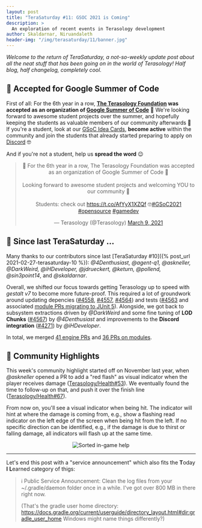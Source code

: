 ```yaml
---
layout: post
title: "TeraSaturday #11: GSOC 2021 is Coming"
description: >
  An exploration of recent events in Terasology development
author: Skaldarnar, Niruandaleth
header-img: "/img/terasaturday/11/banner.jpg"
---
```


_Welcome to the return of TeraSaturday, a not-so-weekly update post about all the neat stuff that has been going on in
the world of Terasology! Half blog, half changelog, completely cool._

## 📯 Accepted for Google Summer of Code 

First of all: For the 6th year in a row, **[The Terasology Foundation](https://summerofcode.withgoogle.com/organizations/5338575677161472/) was accepted as an organization of [Google Summer of Code](https://summerofcode.withgoogle.com/)** 🎉
We're looking forward to awesome student projects over the summer, and hopefully keeping the students as valuable members of our community afterwards 💚
If you're a student, look at our [GSoC Idea Cards](https://trello.com/b/5QQGHuTt/gsoc-gsod-ideas), **become active** within the community and join the students that already started preparing to apply on [Discord](https://discord.gg/terasology) 🤓

And if you're not a student, help us **spread the word** 😉

<div align="center">
<blockquote class="twitter-tweet"><p lang="en" dir="ltr">📯 For the 6th year in a row, The Terasology Foundation was accepted as an organization of Google Summer of Code 🎉<br><br>Looking forward to awesome student projects and welcoming YOU to our community 💚<br><br>Students: check out <a href="https://t.co/AfYyX1XZQf">https://t.co/AfYyX1XZQf</a> 🤓<a href="https://twitter.com/hashtag/GSoC2021?src=hash&amp;ref_src=twsrc%5Etfw">#GSoC2021</a> <a href="https://twitter.com/hashtag/opensource?src=hash&amp;ref_src=twsrc%5Etfw">#opensource</a> <a href="https://twitter.com/hashtag/gamedev?src=hash&amp;ref_src=twsrc%5Etfw">#gamedev</a></p>&mdash; Terasology (@Terasology) <a href="https://twitter.com/Terasology/status/1369389663912402948?ref_src=twsrc%5Etfw">March 9, 2021</a></blockquote> <script async src="https://platform.twitter.com/widgets.js" charset="utf-8"></script> 
</div>

## 📰 Since last TeraSaturday ...

Many thanks to our contributors since last [TeraSaturday #10]({% post_url 2021-02-27-terasaturday-10 %}): _@4Denthusiast, @agent-q1, @askneller, @DarkWeird, @iHDeveloper, @jdrueckert, @keturn, @pollend, @sin3point14_, and _@skaldarnar_.

Overall, we shifted our focus towards getting Terasology up to speed with _gestalt v7_ to become more future-proof. This required a lot of groundwork around updating depencies ([#4558], [#4557], [#4564]) and tests ([#4563] and associated [module PRs migrating to JUnit 5][modules:junit5]). Alongside, we got back to subsystem extractions driven by _@DarkWeird_ and some fine tuning of **LOD Chunks** ([#4567]) by _@4Denthusiast_ and improvements to the **Discord integration** ([#4271]) by _@iHDeveloper_.

In total, we merged [41 engine PRs](https://github.com/search?q=org%3AMovingBlocks+type%3Apr+merged%3A2021-02-27..2021-03-13) and [36 PRs on modules](https://github.com/search?q=org%3ATerasology+type%3Apr+merged%3A2021-02-27..2021-03-13).


## 🎀️ Community Highlights

This week's community highlight started off on November last year, when _@askneller_ opened a PR to add a "red flash" as visual indicator when the player receives damage ([Terasology/Health#53]).
We eventually found the time to follow-up on that, and push it over the finish line ([Terasology/Health#67]). 

From now on, you'll see a visual indicator when being hit. The indicator will hint at where the damage is coming from, e.g., show a flashing read indicator on the left edge of the screen when being hit from the left. 
If no specific direction can be identified, e.g., if the damage is due to thirst or falling damage, all indicators will flash up at the same time.

<p align="center">
<img src="{{ site.baseurl }}/img/terasaturday/11/damage-flash.gif" alt="Sorted in-game help"/>
</p>

---

Let's end this post with a "service announcement" which also fits the **T**oday **I** **L**earned category of thigs:

> ℹ️ Public Service Announcement: Clean the log files from your ~/.gradle/daemon folder once in a while. I've got over 800 MB in there right now.
> 
> (That's the gradle user home directory: https://docs.gradle.org/current/userguide/directory_layout.html#dir:gradle_user_home 
> Windows might name things differently?)

<!-- References -->
[#4271]: https://github.com/MovingBlocks/Terasology/pull/4271
[#4557]: https://github.com/MovingBlocks/Terasology/pull/4557
[#4558]: https://github.com/MovingBlocks/Terasology/pull/4558
[#4563]: https://github.com/MovingBlocks/Terasology/pull/4563
[#4564]: https://github.com/MovingBlocks/Terasology/pull/4564
[#4567]: https://github.com/MovingBlocks/Terasology/pull/4567
[modules:junit5]: https://github.com/search?q=org%3ATerasology+type%3Apr+merged%3A2021-02-27..2021-03-13+junit
[Terasology/Health#53]: https://github.com/Terasology/Health/pull/53
[Terasology/Health#67]: https://github.com/Terasology/Health/pull/67
